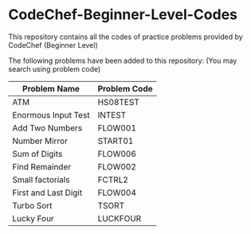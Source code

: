 # CodeChef-Beginner-Level-Codes
This repository contains all the codes of practice problems provided by CodeChef (Beginner Level)

The following problems have been added to this repository: (You may search using problem code)

| Problem Name  | Problem Code |
| ------------- | ------------- |
| ATM  | HS08TEST  |
| Enormous Input Test | INTEST |
| Add Two Numbers | FLOW001 |
| Number Mirror | START01 |
| Sum of Digits | FLOW006 |
| Find Remainder | FLOW002 |
| Small factorials | FCTRL2 |
| First and Last Digit | FLOW004 |
| Turbo Sort | TSORT |
| Lucky Four | LUCKFOUR |
